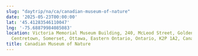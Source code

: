 ```yaml
---
slug: "daytrip/na/ca/canadian-museum-of-nature"
date: '2025-05-23T00:00:00'
lat: '45.41283546110047'
lng: '-75.68879984085083'
location: Victoria Memorial Museum Building, 240, McLeod Street, Golden Triangle,
  Centretown, Somerset, Ottawa, Eastern Ontario, Ontario, K2P 1A2, Canada
title: Canadian Museum of Nature
---
```



